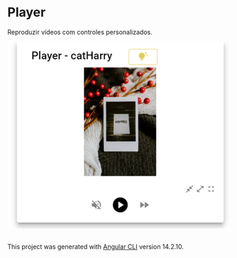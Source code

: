 # Player

Reproduzir vídeos com controles personalizados.

![alt text](https://github.com/Bxstars/Player/blob/master/src/assets/player.png "Tela de Player - Mode Light")
## 

This project was generated with [Angular CLI](https://github.com/angular/angular-cli) version 14.2.10.
